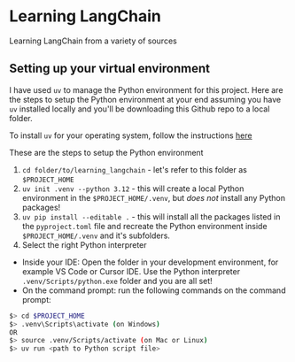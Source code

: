 # Learning LangChain
Learning LangChain from a variety of sources

## Setting up your virtual environment
I have used `uv` to manage the Python environment for this project. Here are the steps to setup the Python environment at your end assuming you have `uv` installed locally and you'll be downloading this Github repo to a local folder.

To install `uv` for your operating system, follow the instructions [here](https://docs.astral.sh/uv/)

These are the steps to setup the Python environment
1. `cd folder/to/learning_langchain` - let's refer to this folder as `$PROJECT_HOME`
2. `uv init .venv --python 3.12` - this will create a local Python environment in the `$PROJECT_HOME/.venv`, but _does not_ install any Python packages!
3. `uv pip install --editable .` - this will install all the packages listed in the `pyproject.toml` file and recreate the Python environment inside `$PROJECT_HOME/.venv` and it's subfolders.
4. Select the right Python interpreter 
* Inside your IDE: Open the folder in your development environment, for example VS Code or Cursor IDE. Use the Python interpreter  `.venv/Scripts/python.exe` folder and you are all set!
* On the command prompt: run the following commands on the command prompt:
```bash
$> cd $PROJECT_HOME
$> .venv\Scripts\activate (on Windows)
OR
$> source .venv/Scripts/activate (on Mac or Linux)
$> uv run <path to Python script file>
```





